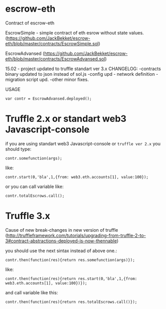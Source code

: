 # escrow-eth

Contract of escrow-eth


EscrowSimple - simple contract of eth esrow without state values.
(https://github.com/JackBekket/escrow-eth/blob/master/contracts/EscrowSimple.sol)

EscrowAdvansed
(https://github.com/JackBekket/escrow-eth/blob/master/contracts/EscrowAdvansed.sol)

15.02 - project updated to truffle standart ver 3.x
CHANGELOG:
-contracts binary updated to json instead of sol.js
-config upd - network definition
-migration script upd.
-other minor fixes.


USAGE

```
var contr = EscrowAdvansed.deployed();
```

# Truffle 2.x or standart web3 Javascript-console

  if you are using standart web3 Javascript-console or ``` truffle ver 2.x ``` you should type:

```
contr.somefunction(args);
```
like:

```
contr.start(0,'bla',1,{from: web3.eth.accounts[1], value:100});

```
or you can call variable like:

```
contr.totalEscrows.call();

```

# Truffle 3.x

Cause of new break-changes in new version of truffle (http://truffleframework.com/tutorials/upgrading-from-truffle-2-to-3#contract-abstractions-deployed-is-now-thennable)

you should use the next sintax instead of above one.:

```
contr.then(function(res){return res.somefunction(args)});

```
  like:

  ```
contr.then(function(res){return res.start(0,'bla',1,{from: web3.eth.accounts[1], value:100})});
```
and call variable like this:

```
contr.then(function(res){return res.totalEscrows.call()});
```

